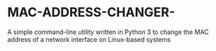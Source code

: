 # MAC-ADDRESS-CHANGER-
A simple command-line utility written in Python 3 to change the MAC address of a network interface on Linux-based systems

